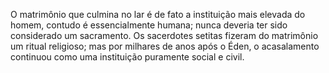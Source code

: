 ﻿O matrimônio que culmina no lar é de fato a instituição mais elevada do homem, contudo é essencialmente humana; nunca deveria ter sido considerado um sacramento. Os sacerdotes setitas fizeram do matrimônio um ritual religioso; mas por milhares de anos após o Éden, o acasalamento continuou como uma instituição puramente social e civil.